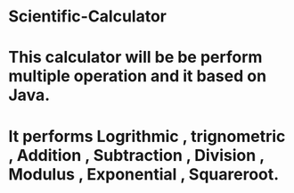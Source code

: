 # Scientific-Calculator

# This calculator will be be perform multiple operation and it based on Java.
# It performs Logrithmic , trignometric , Addition , Subtraction , Division , Modulus , Exponential , Squareroot.
